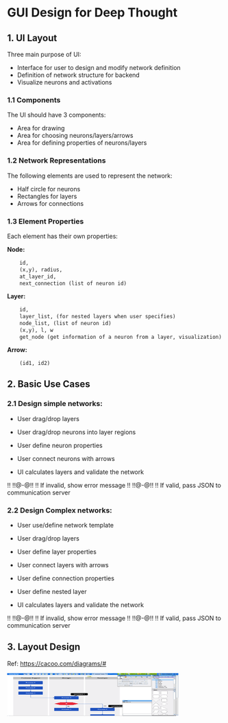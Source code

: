 # GUI Design for Deep Thought

## 1. UI Layout

Three main purpose of UI: 

* Interface for user to design and modify network definition
* Definition of network structure for backend
* Visualize neurons and activations


### 1.1 Components

The UI should have 3 components: 

* Area for drawing
* Area for choosing neurons/layers/arrows
* Area for defining properties of neurons/layers
	

### 1.2 Network Representations

The following elements are used to represent the network: 

* Half circle for neurons
* Rectangles for layers
* Arrows for connections


### 1.3 Element Properties

Each element has their own properties: 

**Node:**
```
	id,
	(x,y), radius,
	at_layer_id, 
	next_connection (list of neuron id)
```

**Layer:**
```
	id,
	layer_list, (for nested layers when user specifies)
	node_list, (list of neuron id)
	(x,y), l, w
	get_node (get information of a neuron from a layer, visualization)
```
		
**Arrow:**
```
	(id1, id2)
```



## 2. Basic Use Cases

### 2.1 Design simple networks: 

* User drag/drop layers

* User drag/drop neurons into layer regions

* User define neuron properties

* User connect neurons with arrows

* UI calculates layers and validate the network

!!    !!@-@!! !! If invalid, show error message
!!    !!@-@!! !! If valid, pass JSON to communication server

### 2.2 Design Complex networks: 

* User use/define network template

* User drag/drop layers

* User define layer properties

* User connect layers with arrows

* User define connection properties

* User define nested layer

* UI calculates layers and validate the network

!!    !!@-@!! !! If invalid, show error message
!!    !!@-@!! !! If valid, pass JSON to communication server


## 3. Layout Design

Ref: https://cacoo.com/diagrams/# 

<img src="layout_01.png" width="400" height="100">




